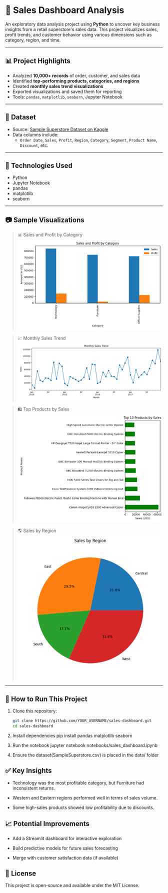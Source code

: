 # 💼 Sales Dashboard Analysis

An exploratory data analysis project using **Python** to uncover key business insights from a retail superstore's sales data. This project visualizes sales, profit trends, and customer behavior using various dimensions such as category, region, and time.

---

## 📊 Project Highlights

- Analyzed **10,000+ records** of order, customer, and sales data
- Identified **top-performing products, categories, and regions**
- Created **monthly sales trend visualizations**
- Exported visualizations and saved them for reporting
- Tools: `pandas`, `matplotlib`, `seaborn`, Jupyter Notebook

---

## 📁 Dataset

- Source: [Sample Superstore Dataset on Kaggle](https://www.kaggle.com/datasets/vivek468/superstore-dataset-final)
- Data columns include:
  - `Order Date`, `Sales`, `Profit`, `Region`, `Category`, `Segment`, `Product Name`, `Discount`, etc.

---

## 🧰 Technologies Used

- Python
- Jupyter Notebook
- pandas
- matplotlib
- seaborn

---

## 📷 Sample Visualizations

> 📊 Sales and Profit by Category  
> ![Sales by Category](images/sales_profit_by_category.png)

> 📈 Monthly Sales Trend  
> ![Monthly Trend](images/monthly_sales_trend.png)

> 🛍️ Top Products by Sales  
> ![Top Products](images/top_products.png)

> 🌎 Sales by Region  
> ![Region Sales](images/sales_by_region.png)

---

## 🚀 How to Run This Project

1. Clone this repository:
   ```bash
   git clone https://github.com/YOUR_USERNAME/sales-dashboard.git
   cd sales-dashboard

2. Install dependencies
   pip install pandas matplotlib seaborn

3. Run the notebook
   jupyter notebook notebooks/sales_dashboard.ipynb

4. Ensure the dataset(SampleSuperstore.csv) is placed in the data/ folder

## ✅ Key Insights
- Technology was the most profitable category, but Furniture had inconsistent returns.

- Western and Eastern regions performed well in terms of sales volume.

- Some high-sales products showed low profitability due to discounts.

## 📈 Potential Improvements
- Add a Streamlit dashboard for interactive exploration

- Build predictive models for future sales forecasting

- Merge with customer satisfaction data (if available)

## 📄 License
This project is open-source and available under the MIT License.
